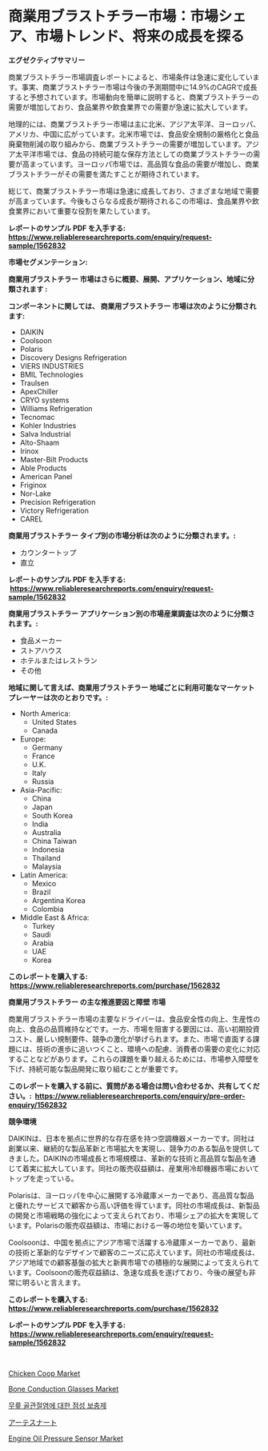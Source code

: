 <p><h1>商業用ブラストチラー市場：市場シェア、市場トレンド、将来の成長を探る</h1></p><p><strong>エグゼクティブサマリー</strong></p>
<p><p>商業ブラストチラー市場調査レポートによると、市場条件は急速に変化しています。事実、商業ブラストチラー市場は今後の予測期間中に14.9%のCAGRで成長すると予想されています。市場動向を簡単に説明すると、商業ブラストチラーの需要が増加しており、食品業界や飲食業界での需要が急速に拡大しています。</p><p>地理的には、商業ブラストチラー市場は主に北米、アジア太平洋、ヨーロッパ、アメリカ、中国に広がっています。北米市場では、食品安全規制の厳格化と食品廃棄物削減の取り組みから、商業ブラストチラーの需要が増加しています。アジア太平洋市場では、食品の持続可能な保存方法としての商業ブラストチラーの需要が高まっています。ヨーロッパ市場では、高品質な食品の需要が増加し、商業ブラストチラーがその需要を満たすことが期待されています。</p><p>総じて、商業ブラストチラー市場は急速に成長しており、さまざまな地域で需要が高まっています。今後もさらなる成長が期待されるこの市場は、食品業界や飲食業界において重要な役割を果たしています。</p></p>
<p><strong>レポートのサンプル PDF を入手する: <a href="https://www.reliableresearchreports.com/enquiry/request-sample/1562832">https://www.reliableresearchreports.com/enquiry/request-sample/1562832</a></strong></p>
<p><strong>市場セグメンテーション:</strong></p>
<p><strong> 商業用ブラストチラー 市場はさらに概要、展開、アプリケーション、地域に分類されます :</strong></p>
<p><strong>コンポーネントに関しては、 商業用ブラストチラー 市場は次のように分類されます: &nbsp;</strong></p>
<p><ul><li>DAIKIN</li><li>Coolsoon</li><li>Polaris</li><li>Discovery Designs Refrigeration</li><li>VIERS INDUSTRIES</li><li>BMIL Technologies</li><li>Traulsen</li><li>ApexChiller</li><li>CRYO systems</li><li>Williams Refrigeration</li><li>Tecnomac</li><li>Kohler Industries</li><li>Salva Industrial</li><li>Alto-Shaam</li><li>Irinox</li><li>Master-Bilt Products</li><li>Able Products</li><li>American Panel</li><li>Friginox</li><li>Nor-Lake</li><li>Precision Refrigeration</li><li>Victory Refrigeration</li><li>CAREL</li></ul></p>
<p><strong> 商業用ブラストチラー タイプ別の市場分析は次のように分類されます。:</strong></p>
<p><ul><li>カウンタートップ</li><li>直立</li></ul></p>
<p><strong>レポートのサンプル PDF を入手する: &nbsp;<a href="https://www.reliableresearchreports.com/enquiry/request-sample/1562832">https://www.reliableresearchreports.com/enquiry/request-sample/1562832</a></strong></p>
<p><strong> 商業用ブラストチラー アプリケーション別の市場産業調査は次のように分類されます。:</strong></p>
<p><ul><li>食品メーカー</li><li>ストアハウス</li><li>ホテルまたはレストラン</li><li>その他</li></ul></p>
<p><strong>地域に関して言えば、商業用ブラストチラー 地域ごとに利用可能なマーケットプレーヤーは次のとおりです。:</strong></p>
<p><ul>
    <li>
        North America:
        <ul>
            <li>United States</li>
            <li>Canada</li>
        </ul>
    </li>
    <li>
        Europe:
        <ul>
            <li>Germany</li>
            <li>France</li>
            <li>U.K.</li>
            <li>Italy</li>
            <li>Russia</li>
        </ul>
    </li>
    <li>
        Asia-Pacific:
        <ul>
            <li>China</li>
            <li>Japan</li>
            <li>South Korea</li>
            <li>India</li>
            <li>Australia</li>
            <li>China Taiwan</li>
            <li>Indonesia</li>
            <li>Thailand</li>
            <li>Malaysia</li>
        </ul>
    </li>
    <li>
        Latin America:
        <ul>
            <li>Mexico</li>
            <li>Brazil</li>
            <li>Argentina Korea</li>
            <li>Colombia</li>
        </ul>
    </li>
    <li>
        Middle East & Africa:
        <ul>
            <li>Turkey</li>
            <li>Saudi</li>
            <li>Arabia</li>
            <li>UAE</li>
            <li>Korea</li>
        </ul>
    </li>
    </ul></p>
<p><strong>このレポートを購入する: &nbsp;<a href="https://www.reliableresearchreports.com/purchase/1562832">https://www.reliableresearchreports.com/purchase/1562832</a></strong></p>
<p><strong>商業用ブラストチラー の主な推進要因と障壁 市場</strong></p>
<p><p>商業用ブラストチラー市場の主要なドライバーは、食品安全性の向上、生産性の向上、食品の品質維持などです。一方、市場を阻害する要因には、高い初期投資コスト、厳しい規制要件、競争の激化が挙げられます。また、市場で直面する課題には、技術の進歩に追いつくこと、環境への配慮、消費者の需要の変化に対応することなどがあります。これらの課題を乗り越えるためには、市場参入障壁を下げ、持続可能な製品開発に取り組むことが重要です。</p></p>
<p><strong>このレポートを購入する前に、質問がある場合は問い合わせるか、共有してください。:&nbsp; <a href="https://www.reliableresearchreports.com/enquiry/pre-order-enquiry/1562832">https://www.reliableresearchreports.com/enquiry/pre-order-enquiry/1562832</a></strong></p>
<p><strong>競争環境</strong></p>
<p><p>DAIKINは、日本を拠点に世界的な存在感を持つ空調機器メーカーです。同社は創業以来、継続的な製品革新と市場拡大を実現し、競争力のある製品を提供してきました。DAIKINの市場成長と市場規模は、革新的な技術と高品質な製品を通じて着実に拡大しています。同社の販売収益額は、産業用冷却機器市場においてトップを走っている。</p><p>Polarisは、ヨーロッパを中心に展開する冷蔵庫メーカーであり、高品質な製品と優れたサービスで顧客から高い評価を得ています。同社の市場成長は、新製品の開発と市場戦略の強化によって支えられており、市場シェアの拡大を実現しています。Polarisの販売収益額は、市場における一等の地位を築いています。</p><p>Coolsoonは、中国を拠点にアジア市場で活躍する冷蔵庫メーカーであり、最新の技術と革新的なデザインで顧客のニーズに応えています。同社の市場成長は、アジア地域での顧客基盤の拡大と新興市場での積極的な展開によって支えられています。Coolsoonの販売収益額は、急速な成長を遂げており、今後の展望も非常に明るいと言えます。</p></p>
<p><strong>このレポートを購入する: &nbsp; <a href="https://www.reliableresearchreports.com/purchase/1562832">https://www.reliableresearchreports.com/purchase/1562832</a></strong></p>
<p><strong>レポートのサンプル PDF を入手する: &nbsp;<a href="https://www.reliableresearchreports.com/enquiry/request-sample/1562832">https://www.reliableresearchreports.com/enquiry/request-sample/1562832</a></strong><strong></strong></p>
<p>&nbsp;</p>
<p><p><a href="https://github.com/GroverBarry/Market-Research-Report-List-4/blob/main/chicken-coop-market.md">Chicken Coop Market</a></p><p><a href="https://github.com/lylyparadise/Market-Research-Report-List-2/blob/main/bone-conduction-glasses-market.md">Bone Conduction Glasses Market</a></p><p><a href="https://github.com/idcefvhkdut6/Market-Research-Report-List-1/blob/main/16647434589.md">무릎 골관절염에 대한 점성 보충제</a></p><p><a href="https://medium.com/@kelsitorphy644/%E3%82%A2%E3%83%AB%E3%83%86%E3%82%B5%E3%83%8D%E3%82%A4%E3%83%88%E5%B8%82%E5%A0%B4-%E7%AB%B6%E4%BA%89%E5%88%86%E6%9E%90-%E5%B8%82%E5%A0%B4%E5%8B%95%E5%90%91-2031%E5%B9%B4%E3%81%BE%E3%81%A7%E3%81%AE%E4%BA%88%E6%B8%AC-109737028c58">アーテスナート</a></p><p><a href="https://scarlet-rocket-c63.notion.site/Engine-Oil-Pressure-Sensor-Market-Size-Market-Share-and-Global-Market-Analysis-Report-2024-2031-c8750b717ab34f3d8c1f5f85a709119d">Engine Oil Pressure Sensor Market</a></p></p>